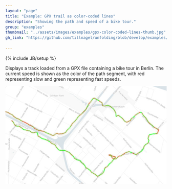 ```yaml
---
layout: "page"
title: "Example: GPX trail as color-coded lines"
description: "Showing the path and speed of a bike tour."
group: "examples"
thumbnail: "../assets/images/examples/gpx-color-coded-lines-thumb.jpg"
gh_link: "https://github.com/tillnagel/unfolding/blob/develop/examples/de/fhpotsdam/unfolding/examples/data/manual/ManualGPXTrackApp.java"

---
```


{% include JB/setup %}

Displays a track loaded from a GPX file containing a bike tour in Berlin. The current speed is shown as the color of the path segment, with red representing slow and green representing fast speeds.

![GPX Trails](../assets/images/examples/gpx-color-coded-lines.jpg)

